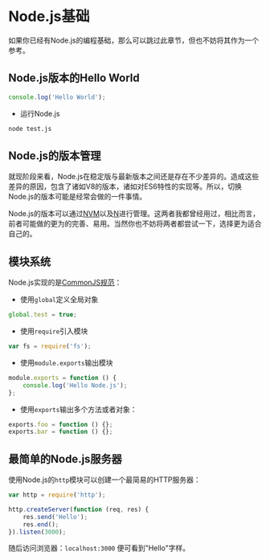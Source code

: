 # Node.js基础

如果你已经有Node.js的编程基础，那么可以跳过此章节，但也不妨将其作为一个参考。

## Node.js版本的Hello World

```js
console.log('Hello World');
```

- 运行Node.js

```sh
node test.js
```

## Node.js的版本管理

就现阶段来看，Node.js在稳定版与最新版本之间还是存在不少差异的。造成这些差异的原因，包含了诸如V8的版本，诸如对ES6特性的实现等。所以，切换Node.js的版本可能是经常会做的一件事情。

Node.js的版本可以通过[NVM](https://github.com/creationix/nvm)以及[N](https://github.com/tj/n)进行管理。这两者我都曾经用过，相比而言，前者可能做的更为的完善、易用。当然你也不妨将两者都尝试一下，选择更为适合自己的。

## 模块系统

Node.js实现的是[CommonJS规范](http://wiki.commonjs.org/wiki/Introduction)：

- 使用`global`定义全局对象

```js
global.test = true;
```

- 使用`require`引入模块

```js
var fs = require('fs');
```

- 使用`module.exports`输出模块

```js
module.exports = function () {
    console.log('Hello Node.js');
};
```

- 使用`exports`输出多个方法或者对象：

```js
exports.foo = function () {};
exports.bar = function () {};
```

## 最简单的Node.js服务器

使用Node.js的`http`模块可以创建一个最简易的HTTP服务器：

```js
var http = require('http');

http.createServer(function (req, res) {
    res.send('Hello');
    res.end();
}).listen(3000);
```

随后访问浏览器：`localhost:3000` 便可看到"Hello"字样。

